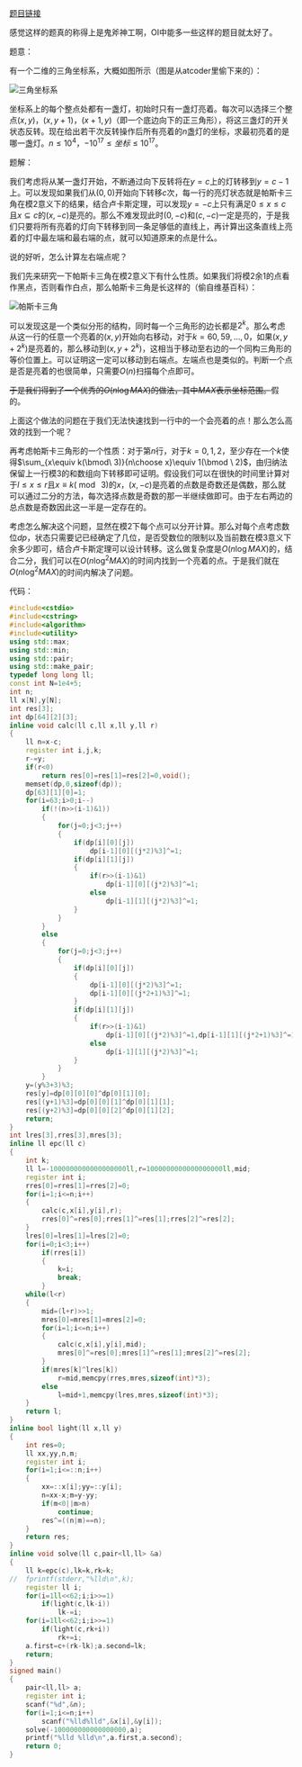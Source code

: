 [题目链接][1]

感觉这样的题真的称得上是鬼斧神工啊，$\text{OI}$中能多一些这样的题目就太好了。

题意：

有一个二维的三角坐标系，大概如图所示（图是从atcoder里偷下来的）：

![三角坐标系][2]

坐标系上的每个整点处都有一盏灯，初始时只有一盏灯亮着。每次可以选择三个整点$(x,y)$，$(x,y+1)$，$(x+1,y)$（即一个底边向下的正三角形），将这三盏灯的开关状态反转。现在给出若干次反转操作后所有亮着的$n$盏灯的坐标，求最初亮着的是哪一盏灯。$n\leq 10^4$，$-10^{17}\leq 坐标\leq 10^{17}$。

题解：

我们考虑将从某一盏灯开始，不断通过向下反转将在$y=c$上的灯转移到$y=c-1$上。可以发现如果我们从$(0,0)$开始向下转移$c$次，每一行的亮灯状态就是帕斯卡三角在模$2$意义下的结果，结合卢卡斯定理，可以发现$y=-c$上只有满足$0\leq x\leq c$且$x\subseteq c$的$(x,-c)$是亮的。那么不难发现此时$(0,-c)$和$(c,-c)$一定是亮的，于是我们只要将所有亮着的灯向下转移到同一条足够低的直线上，再计算出这条直线上亮着的灯中最左端和最右端的点，就可以知道原来的点是什么。

说的好听，怎么计算左右端点呢？

我们先来研究一下帕斯卡三角在模$2$意义下有什么性质。如果我们将模$2$余$1$的点看作黑点，否则看作白点，那么帕斯卡三角是长这样的（偷自维基百科）：

![帕斯卡三角][3]

可以发现这是一个类似分形的结构，同时每一个三角形的边长都是$2^k$。那么考虑从这一行的任意一个亮着的$(x,y)$开始向右移动，对于$k=60,59,\dots,0$，如果$(x,y+2^k)$是亮着的，那么移动到$(x,y+2^k)$，这相当于移动至右边的一个同构三角形的等价位置上。可以证明这一定可以移动到右端点。左端点也是类似的。判断一个点是否是亮着的也很简单，只需要$O(n)$扫描每个点即可。

~~于是我们得到了一个优秀的$O(n\log MAX)$的做法，其中$MAX$表示坐标范围。~~假的。

上面这个做法的问题在于我们无法快速找到一行中的一个会亮着的点！那么怎么高效的找到一个呢？

再考虑帕斯卡三角形的一个性质：对于第$n$行，对于$k=0,1,2$，至少存在一个$k$使得$\sum_{x\equiv k(\bmod\ 3)}{n\choose x}\equiv 1(\bmod \ 2)$，由归纳法保留上一行模$3$的和数组向下转移即可证明。假设我们可以在很快的时间里计算对于$l\leq x\leq r$且$x\equiv k(\bmod\ 3)$的$x$，$(x,-c)$是亮着的点数是奇数还是偶数，那么就可以通过二分的方法，每次选择点数是奇数的那一半继续做即可。由于左右两边的总点数是奇数因此这一半是一定存在的。

考虑怎么解决这个问题，显然在模$2$下每个点可以分开计算。那么对每个点考虑数位$dp$，状态只需要记已经确定了几位，是否受数位的限制以及当前数在模$3$意义下余多少即可，结合卢卡斯定理可以设计转移。这么做复杂度是$O(n\log MAX)$的，结合二分，我们可以在$O(n\log^2 MAX)$的时间内找到一个亮着的点。于是我们就在$O(n\log^2 MAX)$的时间内解决了问题。

代码：
```cpp
#include<cstdio>
#include<cstring>
#include<algorithm>
#include<utility>
using std::max;
using std::min;
using std::pair;
using std::make_pair;
typedef long long ll;
const int N=1e4+5;
int n;
ll x[N],y[N];
int res[3];
int dp[64][2][3];
inline void calc(ll c,ll x,ll y,ll r)
{
	ll n=x-c;
	register int i,j,k;
	r-=y;
	if(r<0)
		return res[0]=res[1]=res[2]=0,void();
	memset(dp,0,sizeof(dp));
	dp[63][1][0]=1;
	for(i=63;i>0;i--)
		if(!(n>>(i-1)&1))
		{
			for(j=0;j<3;j++)
			{
				if(dp[i][0][j])
					dp[i-1][0][(j*2)%3]^=1;
				if(dp[i][1][j])
				{
					if(r>>(i-1)&1)
						dp[i-1][0][(j*2)%3]^=1;
					else
						dp[i-1][1][(j*2)%3]^=1;
				}
			}
		}
		else
		{
			for(j=0;j<3;j++)
			{
				if(dp[i][0][j])
				{
					dp[i-1][0][(j*2)%3]^=1;
					dp[i-1][0][(j*2+1)%3]^=1;
				}
				if(dp[i][1][j])
				{
					if(r>>(i-1)&1)
						dp[i-1][0][(j*2)%3]^=1,dp[i-1][1][(j*2+1)%3]^=1;
					else
						dp[i-1][1][(j*2)%3]^=1;
				}
			}
		}
	y=(y%3+3)%3;
	res[y]=dp[0][0][0]^dp[0][1][0];
	res[(y+1)%3]=dp[0][0][1]^dp[0][1][1];
	res[(y+2)%3]=dp[0][0][2]^dp[0][1][2];
	return;
}
int lres[3],rres[3],mres[3];
inline ll epc(ll c)
{
	int k;
	ll l=-1000000000000000000ll,r=1000000000000000000ll,mid;
	register int i;
	rres[0]=rres[1]=rres[2]=0;
	for(i=1;i<=n;i++)
	{
		calc(c,x[i],y[i],r);
		rres[0]^=res[0];rres[1]^=res[1];rres[2]^=res[2];
	}
	lres[0]=lres[1]=lres[2]=0;
	for(i=0;i<3;i++)
		if(rres[i])
		{
			k=i;
			break;
		}
	while(l<r)
	{
		mid=(l+r)>>1;
		mres[0]=mres[1]=mres[2]=0;
		for(i=1;i<=n;i++)
		{
			calc(c,x[i],y[i],mid);
			mres[0]^=res[0];mres[1]^=res[1];mres[2]^=res[2];
		}
		if(mres[k]^lres[k])
			r=mid,memcpy(rres,mres,sizeof(int)*3);
		else
			l=mid+1,memcpy(lres,mres,sizeof(int)*3);
	}
	return l;
}
inline bool light(ll x,ll y)
{
	int res=0;
	ll xx,yy,n,m;
	register int i;
	for(i=1;i<=::n;i++)
	{
		xx=::x[i];yy=::y[i];
		n=xx-x;m=y-yy;
		if(m<0||m>n)
			continue;
		res^=((n|m)==n);
	}
	return res;
}
inline void solve(ll c,pair<ll,ll> &a)
{
	ll k=epc(c),lk=k,rk=k;
//	fprintf(stderr,"%lld\n",k);
	register ll i;
	for(i=1ll<<62;i;i>>=1)
		if(light(c,lk-i))
			lk-=i;
	for(i=1ll<<62;i;i>>=1)
		if(light(c,rk+i))
			rk+=i;
	a.first=c+(rk-lk);a.second=lk;
	return;
}
signed main()
{
	pair<ll,ll> a;
	register int i;
	scanf("%d",&n);
	for(i=1;i<=n;i++)
		scanf("%lld%lld",&x[i],&y[i]);
	solve(-100000000000000000,a);
	printf("%lld %lld\n",a.first,a.second);
	return 0;
}

```

[1]: https://atcoder.jp/contests/wtf19-open/tasks/wtf19_c2
[2]: https://s2.ax1x.com/2019/02/25/k5RXOU.png
[3]: https://s2.ax1x.com/2019/02/25/k5hITe.png